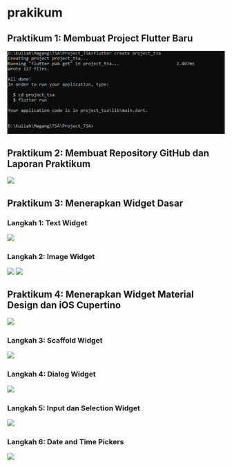 
# prakikum

## Praktikum 1: Membuat Project Flutter Baru
<img src="Prakktikum 1.PNG">

## Praktikum 2: Membuat Repository GitHub dan Laporan Praktikum
<img src="Praktikum 2.PNG">

## Praktikum 3: Menerapkan Widget Dasar

### Langkah 1: Text Widget
<img src="Praktikum 3.PNG">

### Langkah 2: Image Widget
<img src="Praktikum 3.1.PNG">
<img src="Praktikum 3.2.PNG">

## Praktikum 4: Menerapkan Widget Material Design dan iOS Cupertino
<img src="Praktikum 4.2.PNG">

### Langkah 3: Scaffold Widget
<img src="Praktikum 4.3.PNG">

### Langkah 4: Dialog Widget
<img src="Praktikum 4.4.PNG">

### Langkah 5: Input dan Selection Widget
<img src="Praktikum 4.5.PNG">

### Langkah 6: Date and Time Pickers
<img src="Praktikum 4.6.PNG">






